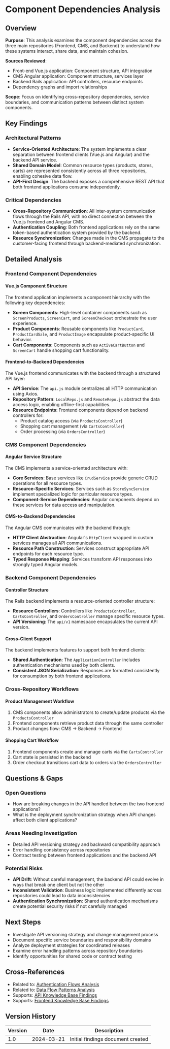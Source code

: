 # Component Dependencies Analysis

## Overview
**Purpose**: This analysis examines the component dependencies across the three main repositories (Frontend, CMS, and Backend) to understand how these systems interact, share data, and maintain cohesion.

**Sources Reviewed**:
- Front-end Vue.js application: Component structure, API integration
- CMS Angular application: Component structure, services layer
- Backend Rails application: API controllers, resource endpoints
- Dependency graphs and import relationships

**Scope**: Focus on identifying cross-repository dependencies, service boundaries, and communication patterns between distinct system components.

## Key Findings

### Architectural Patterns
- **Service-Oriented Architecture**: The system implements a clear separation between frontend clients (Vue.js and Angular) and the backend API service.
- **Shared Domain Model**: Common resource types (products, stores, carts) are represented consistently across all three repositories, enabling cohesive data flow.
- **API-First Design**: The backend exposes a comprehensive REST API that both frontend applications consume independently.

### Critical Dependencies
- **Cross-Repository Communication**: All inter-system communication flows through the Rails API, with no direct connection between the Vue.js frontend and Angular CMS.
- **Authentication Coupling**: Both frontend applications rely on the same token-based authentication system provided by the backend.
- **Resource Synchronization**: Changes made in the CMS propagate to the customer-facing frontend through backend-mediated synchronization.

## Detailed Analysis

### Frontend Component Dependencies

#### Vue.js Component Structure
The frontend application implements a component hierarchy with the following key dependencies:
- **Screen Components**: High-level container components such as `ScreenProducts`, `ScreenCart`, and `ScreenCheckout` orchestrate the user experience.
- **Product Components**: Reusable components like `ProductCard`, `ProductCardSale`, and `ProductImage` encapsulate product-specific UI behavior.
- **Cart Components**: Components such as `ActiveCartButton` and `ScreenCart` handle shopping cart functionality.

#### Frontend-to-Backend Dependencies
The Vue.js frontend communicates with the backend through a structured API layer:
- **API Service**: The `api.js` module centralizes all HTTP communication using Axios.
- **Repository Pattern**: `LocalRepo.js` and `RemoteRepo.js` abstract the data access logic, enabling offline-first capabilities.
- **Resource Endpoints**: Frontend components depend on backend controllers for:
  - Product catalog access (via `ProductsController`)
  - Shopping cart management (via `CartsController`)
  - Order processing (via `OrdersController`)

### CMS Component Dependencies

#### Angular Service Structure
The CMS implements a service-oriented architecture with:
- **Core Services**: Base services like `CrudService` provide generic CRUD operations for all resource types.
- **Resource-Specific Services**: Services such as `StoreSyncService` implement specialized logic for particular resource types.
- **Component-Service Dependencies**: Angular components depend on these services for data access and manipulation.

#### CMS-to-Backend Dependencies
The Angular CMS communicates with the backend through:
- **HTTP Client Abstraction**: Angular's `HttpClient` wrapped in custom services manages all API communications.
- **Resource Path Construction**: Services construct appropriate API endpoints for each resource type.
- **Typed Response Mapping**: Services transform API responses into strongly typed Angular models.

### Backend Component Dependencies

#### Controller Structure
The Rails backend implements a resource-oriented controller structure:
- **Resource Controllers**: Controllers like `ProductsController`, `CartsController`, and `OrdersController` manage specific resource types.
- **API Versioning**: The `api/v1` namespace encapsulates the current API version.

#### Cross-Client Support
The backend implements features to support both frontend clients:
- **Shared Authentication**: The `ApplicationController` includes authentication mechanisms used by both clients.
- **Consistent JSON Serialization**: Responses are formatted consistently for consumption by both frontend applications.

### Cross-Repository Workflows

#### Product Management Workflow
1. CMS components allow administrators to create/update products via the `ProductsController`
2. Frontend components retrieve product data through the same controller
3. Product changes flow: CMS → Backend → Frontend

#### Shopping Cart Workflow
1. Frontend components create and manage carts via the `CartsController`
2. Cart state is persisted in the backend
3. Order checkout transitions cart data to orders via the `OrdersController`

## Questions & Gaps

### Open Questions
- How are breaking changes in the API handled between the two frontend applications?
- What is the deployment synchronization strategy when API changes affect both client applications?

### Areas Needing Investigation
- Detailed API versioning strategy and backward compatibility approach
- Error handling consistency across repositories
- Contract testing between frontend applications and the backend API

### Potential Risks
- **API Drift**: Without careful management, the backend API could evolve in ways that break one client but not the other
- **Inconsistent Validation**: Business logic implemented differently across repositories could lead to data inconsistencies
- **Authentication Synchronization**: Shared authentication mechanisms create potential security risks if not carefully managed

## Next Steps

- Investigate API versioning strategy and change management process
- Document specific service boundaries and responsibility domains
- Analyze deployment strategies for coordinated releases
- Examine error handling patterns across repository boundaries
- Identify opportunities for shared code or contract testing

## Cross-References

- Related to: [Authentication Flows Analysis](./authentication-flows-findings.md)
- Related to: [Data Flow Patterns Analysis](./data-flow-patterns-findings.md)
- Supports: [API Knowledge Base Findings](./api-knowledge-base-findings.md)
- Supports: [Frontend Knowledge Base Findings](./frontend-knowledge-base-findings.md)

## Version History

| Version | Date | Description |
|---------|------|-------------|
| 1.0 | 2024-03-21 | Initial findings document created 